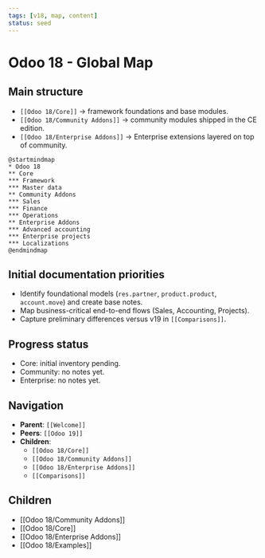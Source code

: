 ```yaml
---
tags: [v18, map, content]
status: seed
---
```

# Odoo 18 - Global Map

## Main structure
- `[[Odoo 18/Core]]` -> framework foundations and base modules.
- `[[Odoo 18/Community Addons]]` -> community modules shipped in the CE edition.
- `[[Odoo 18/Enterprise Addons]]` -> Enterprise extensions layered on top of community.

```plantuml
@startmindmap
* Odoo 18
** Core
*** Framework
*** Master data
** Community Addons
*** Sales
*** Finance
*** Operations
** Enterprise Addons
*** Advanced accounting
*** Enterprise projects
*** Localizations
@endmindmap
```

## Initial documentation priorities
- Identify foundational models (`res.partner`, `product.product`, `account.move`) and create base notes.
- Map business-critical end-to-end flows (Sales, Accounting, Projects).
- Capture preliminary differences versus v19 in `[[Comparisons]]`.

## Progress status
- Core: initial inventory pending.
- Community: no notes yet.
- Enterprise: no notes yet.

## Navigation
- **Parent**: `[[Welcome]]`
- **Peers**: `[[Odoo 19]]`
- **Children**:
  - `[[Odoo 18/Core]]`
  - `[[Odoo 18/Community Addons]]`
  - `[[Odoo 18/Enterprise Addons]]`
  - `[[Comparisons]]`



## Children
- [[Odoo 18/Community Addons]]
- [[Odoo 18/Core]]
- [[Odoo 18/Enterprise Addons]]
- [[Odoo 18/Examples]]